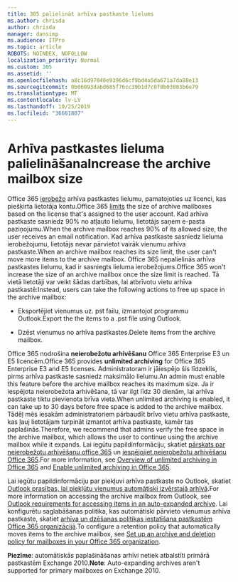 ```yaml
---
title: 305 palielināt arhīva pastkaste lielums
ms.author: chrisda
author: chrisda
manager: dansimp
ms.audience: ITPro
ms.topic: article
ROBOTS: NOINDEX, NOFOLLOW
localization_priority: Normal
ms.custom: 305
ms.assetid: ''
ms.openlocfilehash: a8c16d97040e9396d6cf9bd4a5da671a7da88e13
ms.sourcegitcommit: 0b06093dabd685f76cc39b1d7c0f8b03883b6e79
ms.translationtype: MT
ms.contentlocale: lv-LV
ms.lasthandoff: 10/25/2019
ms.locfileid: "36661807"
---
```

# <a name="increase-the-archive-mailbox-size"></a><span data-ttu-id="f0afb-102">Arhīva pastkastes lieluma palielināšana</span><span class="sxs-lookup"><span data-stu-id="f0afb-102">Increase the archive mailbox size</span></span>

<span data-ttu-id="f0afb-103">Office 365 [ierobežo](https://docs.microsoft.com/office365/servicedescriptions/exchange-online-service-description/exchange-online-limits#mailbox-storage-limits) arhīva pastkastes lielumu, pamatojoties uz licenci, kas piešķirta lietotāja kontu.</span><span class="sxs-lookup"><span data-stu-id="f0afb-103">Office 365 [limits](https://docs.microsoft.com/office365/servicedescriptions/exchange-online-service-description/exchange-online-limits#mailbox-storage-limits) the size of archive mailboxes based on the license that's assigned to the user account.</span></span> <span data-ttu-id="f0afb-104">Kad arhīva pastkaste sasniedz 90% no atļauto lielumu, lietotājs saņem e-pasta paziņojumu.</span><span class="sxs-lookup"><span data-stu-id="f0afb-104">When the archive mailbox reaches 90% of its allowed size, the user receives an email notification.</span></span> <span data-ttu-id="f0afb-105">Kad arhīva pastkaste sasniedz lieluma ierobežojumu, lietotājs nevar pārvietot vairāk vienumu arhīva pastkaste.</span><span class="sxs-lookup"><span data-stu-id="f0afb-105">When an archive mailbox reaches its size limit, the user can't move more items to the archive mailbox.</span></span> <span data-ttu-id="f0afb-106">Office 365 nepalielinās arhīva pastkastes lielumu, kad ir sasniegts lieluma ierobežojums.</span><span class="sxs-lookup"><span data-stu-id="f0afb-106">Office 365 won't increase the size of an archive mailbox once the size limit is reached.</span></span> <span data-ttu-id="f0afb-107">Tā vietā lietotāji var veikt šādas darbības, lai atbrīvotu vietu arhīva pastkastē:</span><span class="sxs-lookup"><span data-stu-id="f0afb-107">Instead, users can take the following actions to free up space in the archive mailbox:</span></span>

- <span data-ttu-id="f0afb-108">Eksportējiet vienumus uz. pst failu, izmantojot programmu Outlook.</span><span class="sxs-lookup"><span data-stu-id="f0afb-108">Export the the items to a .pst file using Outlook.</span></span>

- <span data-ttu-id="f0afb-109">Dzēst vienumus no arhīva pastkastes.</span><span class="sxs-lookup"><span data-stu-id="f0afb-109">Delete items from the archive mailbox.</span></span>

<span data-ttu-id="f0afb-110">Office 365 nodrošina **neierobežotu arhivēšanu** Office 365 Enterprise E3 un E5 licencēm.</span><span class="sxs-lookup"><span data-stu-id="f0afb-110">Office 365 provides **unlimited archiving** for Office 365 Enterprise E3 and E5 licenses.</span></span> <span data-ttu-id="f0afb-111">Administratoram ir jāiespējo šis līdzeklis, pirms arhīva pastkaste sasniedz maksimālo lielumu.</span><span class="sxs-lookup"><span data-stu-id="f0afb-111">An admin must enable this feature before the archive mailbox reaches its maximum size.</span></span> <span data-ttu-id="f0afb-112">Ja ir iespējota neierobežota arhivēšana, tā var ilgt līdz 30 dienām, lai arhīva pastkaste tiktu pievienota brīva vieta.</span><span class="sxs-lookup"><span data-stu-id="f0afb-112">When unlimited archiving is enabled, it can take up to 30 days before free space is added to the archive mailbox.</span></span> <span data-ttu-id="f0afb-113">Tādēļ mēs iesakām administratoriem pārbaudīt brīvo vietu arhīva pastkaste, kas ļauj lietotājam turpināt izmantot arhīva pastkaste, kamēr tas paplašinās.</span><span class="sxs-lookup"><span data-stu-id="f0afb-113">Therefore, we recommend that admins verify the free space in the archive mailbox, which allows the user to continue using the archive mailbox while it expands.</span></span> <span data-ttu-id="f0afb-114">Lai iegūtu papildinformāciju, skatiet [pārskats par neierobežotu arhivēšanu office 365](https://docs.microsoft.com/office365/securitycompliance/unlimited-archiving) un [iespējojiet neierobežotu arhivēšanu Office 365](https://docs.microsoft.com/office365/securitycompliance/enable-unlimited-archiving).</span><span class="sxs-lookup"><span data-stu-id="f0afb-114">For more information, see [Overview of unlimited archiving in Office 365](https://docs.microsoft.com/office365/securitycompliance/unlimited-archiving) and [Enable unlimited archiving in Office 365](https://docs.microsoft.com/office365/securitycompliance/enable-unlimited-archiving).</span></span>

<span data-ttu-id="f0afb-115">Lai iegūtu papildinformāciju par piekļuvi arhīva pastkaste no Outlook, skatiet [Outlook prasības, lai piekļūtu vienumus automātiski izvērstajā arhīvā](https://docs.microsoft.com/office365/securitycompliance/unlimited-archiving#outlook-requirements-for-accessing-items-in-an-auto-expanded-archive).</span><span class="sxs-lookup"><span data-stu-id="f0afb-115">For more information on accessing the archive mailbox from Outlook, see [Outlook requirements for accessing items in an auto-expanded archive](https://docs.microsoft.com/office365/securitycompliance/unlimited-archiving#outlook-requirements-for-accessing-items-in-an-auto-expanded-archive).</span></span> <span data-ttu-id="f0afb-116">Lai konfigurētu saglabāšanas politika, kas automātiski pārvieto vienumus arhīva pastkaste, skatiet [arhīva un dzēšanas politikas iestatīšana pastkastēm Office 365 organizācijā](https://docs.microsoft.com/office365/securitycompliance/set-up-an-archive-and-deletion-policy-for-mailboxes).</span><span class="sxs-lookup"><span data-stu-id="f0afb-116">To configure a retention policy that automatically moves items to the archive mailbox, see [Set up an archive and deletion policy for mailboxes in your Office 365 organization](https://docs.microsoft.com/office365/securitycompliance/set-up-an-archive-and-deletion-policy-for-mailboxes).</span></span>

<span data-ttu-id="f0afb-117">**Piezīme**: automātiskās paplašināšanas arhīvi netiek atbalstīti primārā pastkastēm Exchange 2010.</span><span class="sxs-lookup"><span data-stu-id="f0afb-117">**Note**: Auto-expanding archives aren't supported for primary mailboxes on Exchange 2010.</span></span>
